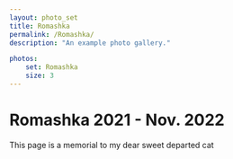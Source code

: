 ```yaml
---
layout: photo_set
title: Romashka
permalink: /Romashka/
description: "An example photo gallery."

photos:
    set: Romashka
    size: 3
---
```

# Romashka 2021 - Nov. 2022
This page is a memorial to my dear sweet departed cat 
